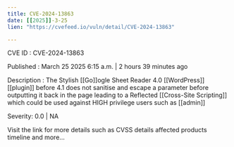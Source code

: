 ```yaml
---
title: CVE-2024-13863
date: [[2025]]-3-25
lien: "https://cvefeed.io/vuln/detail/CVE-2024-13863"

---
```


CVE ID : CVE-2024-13863

Published :  March 25
2025
6:15 a.m. | 2 hours
39 minutes ago

Description : The Stylish [[Go]]ogle Sheet Reader 4.0   [[WordPress]] [[plugin]] before 4.1 does not sanitise and escape a parameter before outputting it back in the page
leading to a Reflected [[Cross-Site Scripting]] which could be used against HIGH privilege users such as [[admin]]

Severity: 0.0 | NA

Visit the link for more details
such as CVSS details
affected products
timeline
and more...
